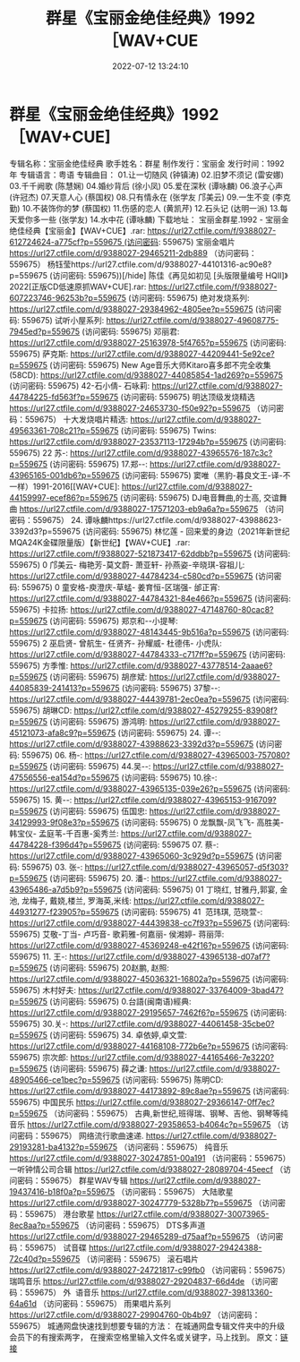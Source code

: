 ﻿---
title: 群星《宝丽金绝佳经典》1992［WAV+CUE
date: 2022-07-12 13:24:10
categories: WAV车载音乐、镜像
tags: 华语中文
---
# 群星《宝丽金绝佳经典》1992［WAV+CUE]

专辑名称：宝丽金绝佳经典
歌手姓名：群星
制作发行：宝丽金
发行时间：1992年
专辑语言：粤语
专辑曲目：
01.让一切随风 (钟镇涛)
02.旧梦不须记 (雷安娜)
03.千千阙歌 (陈慧娴)
04.婚纱背后 (徐小凤)
05.爱在深秋 (谭咏麟)
06.浪子心声 (许冠杰)
07.天意人心 (蔡国权)
08.只有情永在 (张学友 邝美云)
09.一生不变 (李克勤)
10.不装饰你的梦 (蔡国权)
11.伤感的恋人 (黄凯芹)
12.石头记 (达明一派)
13.每天爱你多一些 (张学友)
14.水中花 (谭咏麟)
下载地址：
宝丽金群星.1992 -
宝丽金绝佳经典【宝丽金】【WAV+CUE】.rar: https://url27.ctfile.com/f/9388027-612724624-a775cf?p=559675 (访问密码:
559675)
宝丽金唱片
https://url27.ctfile.com/d/9388027-29465211-2db889
（访问密码：559675）
杨钰莹https://url27.ctfile.com/d/9388027-44101316-ac90e8?p=559675
(访问密码: 559675))[/hide]
陈佳《再见如初见 [头版限量编号
HQII]》2022[正版CD低速原抓WAV+CUE].rar:
https://url27.ctfile.com/f/9388027-607223746-96253b?p=559675
(访问密码: 559675)
绝对发烧系列:
https://url27.ctfile.com/d/9388027-29384962-4805ee?p=559675
(访问密码: 559675)
试听小屋系列:
https://url27.ctfile.com/d/9388027-49608775-7945ed?p=559675
(访问密码: 559675)
邓丽君:
https://url27.ctfile.com/d/9388027-25163978-5f4765?p=559675
(访问密码: 559675)
萨克斯:
https://url27.ctfile.com/d/9388027-44209441-5e92ce?p=559675
(访问密码: 559675)
New Age音乐大师Kitaro喜多郎不完全收集(58CD):
https://url27.ctfile.com/d/9388027-44085854-1ad269?p=559675
(访问密码: 559675)
42-石小倩- 石咏莉:
https://url27.ctfile.com/d/9388027-44784225-fd563f?p=559675
(访问密码: 559675)
明达顶级发烧精选
https://url27.ctfile.com/d/9388027-24653730-f50e92?p=559675
（访问密码：559675）
十大发烧唱片精选:
https://url27.ctfile.com/d/9388027-49563361-708c21?p=559675
(访问密码: 559675)
Twins:
https://url27.ctfile.com/d/9388027-23537113-17294b?p=559675
(访问密码: 559675)
22 苏-:
https://url27.ctfile.com/d/9388027-43965576-187c3c?p=559675
(访问密码: 559675)
17.郑--:
https://url27.ctfile.com/d/9388027-43965165-001db6?p=559675
(访问密码: 559675)
窦唯（黑豹-暮良文王-译-不一样）1991-2016[[WAV+CUE]:
https://url27.ctfile.com/d/9388027-44159997-ecef86?p=559675
(访问密码: 559675)
DJ电音舞曲,的士高, 交谊舞曲
https://url27.ctfile.com/d/9388027-17571203-eb9a6a?p=559675
（访问密码：559675）
24. 谭咏麟https://url27.ctfile.com/d/9388027-43988623-3392d3?p=559675
(访问密码: 559675)
林忆莲 - 回来爱的身边（2021年新世纪MQA24K金碟限量版）【新世纪】【WAV+CUE】.rar:
https://url27.ctfile.com/f/9388027-521873417-62ddbb?p=559675
(访问密码: 559675)
0 邝美云- 梅艳芳-莫文蔚- 萧亚轩- 孙燕姿-辛晓琪-容祖儿:
https://url27.ctfile.com/d/9388027-44784234-c580cd?p=559675
(访问密码: 559675)
0 童安格-庾澄庆-草蜢- 姜育恒-区瑞强- 邰正宵:
https://url27.ctfile.com/d/9388027-44784321-84e466?p=559675
(访问密码: 559675)
卡拉扬:
https://url27.ctfile.com/d/9388027-47148760-80cac8?p=559675
(访问密码: 559675)
郑京和--小提琴:
https://url27.ctfile.com/d/9388027-48143445-9b516a?p=559675
(访问密码: 559675)
2 巫启贤- 曾航生- 任贤齐- 孙耀威- 杜德伟- 小虎队:
https://url27.ctfile.com/d/9388027-44784333-c717ff?p=559675
(访问密码: 559675)
方季惟:
https://url27.ctfile.com/d/9388027-43778514-2aaae6?p=559675
(访问密码: 559675)
胡彦斌:
https://url27.ctfile.com/d/9388027-44085839-241413?p=559675
(访问密码: 559675)
37黎--:
https://url27.ctfile.com/d/9388027-44439781-2ec0ea?p=559675
(访问密码: 559675)
胡琳CD:
https://url27.ctfile.com/d/9388027-45279255-83908f?p=559675
(访问密码: 559675)
游鸿明:
https://url27.ctfile.com/d/9388027-45121073-afa8c9?p=559675
(访问密码: 559675)
24. 谭--:
https://url27.ctfile.com/d/9388027-43988623-3392d3?p=559675
(访问密码: 559675)
06. 杨-:
https://url27.ctfile.com/d/9388027-43965003-757080?p=559675
(访问密码: 559675)
44.吴--:
https://url27.ctfile.com/d/9388027-47556556-ea154d?p=559675
(访问密码: 559675)
10.徐-:
https://url27.ctfile.com/d/9388027-43965135-039e26?p=559675
(访问密码: 559675)
15. 黄--:
https://url27.ctfile.com/d/9388027-43965153-916709?p=559675
(访问密码: 559675)
伍国忠:
https://url27.ctfile.com/d/9388027-34129993-9f08e3?p=559675
(访问密码: 559675)
0 龙飘飘-凤飞飞- 高胜美- 韩宝仪- 孟庭苇-千百惠-奚秀兰:
https://url27.ctfile.com/d/9388027-44784228-f396d4?p=559675
(访问密码: 559675
07. 蔡-:
https://url27.ctfile.com/d/9388027-43965060-3c929d?p=559675
(访问密码: 559675)
03. 张-:
https://url27.ctfile.com/d/9388027-43965057-d5f303?p=559675
(访问密码: 559675)
20. 潘-:
https://url27.ctfile.com/d/9388027-43965486-a7d5b9?p=559675
(访问密码: 559675)
01 丁晓红, 甘雅丹,郭宴, 金池, 龙梅子, 戴娆,楼兰, 罗海英,米线:
https://url27.ctfile.com/d/9388027-44931277-f23905?p=559675
(访问密码: 559675)
41  范玮琪, 范晓萱-:
https://url27.ctfile.com/d/9388027-44439838-cc7f93?p=559675
(访问密码: 559675)
艾敬-丁当- 卢巧音- 歌莉雅-何嘉丽- 侯湘婷- 蒋丽萍:
https://url27.ctfile.com/d/9388027-45369248-e42f16?p=559675
(访问密码: 559675)
11. 王-:
https://url27.ctfile.com/d/9388027-43965138-d07af7?p=559675
(访问密码: 559675)
20赵鹏, 赵照:
https://url27.ctfile.com/d/9388027-45036321-16802a?p=559675
(访问密码: 559675)
木村好夫:
https://url27.ctfile.com/d/9388027-33764009-3bad47?p=559675
(访问密码: 559675)
0.台語(闽南语)經典:
https://url27.ctfile.com/d/9388027-29195657-7462f6?p=559675
(访问密码: 559675)
30.关-:
https://url27.ctfile.com/d/9388027-44061458-35cbe0?p=559675
(访问密码: 559675)
34. 卓依婷,卓文萱:
https://url27.ctfile.com/d/9388027-44168108-772b6e?p=559675
(访问密码: 559675)
宗次郎:
https://url27.ctfile.com/d/9388027-44165466-7e3220?p=559675
(访问密码: 559675)
薛之谦:
https://url27.ctfile.com/d/9388027-48905466-ce1bec?p=559675
(访问密码: 559675)
陈明CD:
https://url27.ctfile.com/d/9388027-44173892-89c8ae?p=559675
(访问密码: 559675)
中国民乐
https://url27.ctfile.com/d/9388027-29366147-0ff7ec?p=559675
（访问密码：559675）
古典,新世纪,班得瑞、钢琴、吉他、钢琴等纯音乐
https://url27.ctfile.com/d/9388027-29358653-b4064c?p=559675
（访问密码：559675）
网络流行歌曲速递.
https://url27.ctfile.com/d/9388027-29193281-ba4132?p=559675
（访问密码：559675）
纯音乐
https://url27.ctfile.com/d/9388027-30247851-00a191
（访问密码：559675）
一听钟情公司合辑
https://url27.ctfile.com/d/9388027-28089704-45eecf
（访问密码：559675）
群星WAV专辑
https://url27.ctfile.com/d/9388027-19437416-b18f0a?p=559675
（访问密码：559675）
大陆歌星
https://url27.ctfile.com/d/9388027-30247779-5328b7?p=559675
（访问密码：559675）
港台歌星
https://url27.ctfile.com/d/9388027-30073965-8ec8aa?p=559675
（访问密码：559675）
DTS多声道
https://url27.ctfile.com/d/9388027-29465289-d75aaf?p=559675
（访问密码：559675）
试音碟
https://url27.ctfile.com/d/9388027-29424388-72c40d?p=559675
（访问密码：559675）
滚石唱片
https://url27.ctfile.com/d/9388027-24721817-c99fb0
（访问密码：559675）
瑞鸣音乐
https://url27.ctfile.com/d/9388027-29204837-66d4de
（访问密码：559675）
外  语音乐
https://url27.ctfile.com/d/9388027-39813360-64a61d
（访问密码：559675）
雨果唱片系列
https://url27.ctfile.com/d/9388027-29904760-0b4b97
（访问密码：559675）
城通网盘快速找到想要专辑的方法：
在城通网盘专辑文件夹中的升级会员下的有搜索两字，
在搜索空格里输入文件名或关键字，马上找到。
原文：[链接](https://blog.sina.com.cn/s/blog_1647c7e7601030ybd.html)